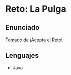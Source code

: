 # Reto: La Pulga

## Enunciado

[Tomado de ¡Acepta el Reto!](https://www.aceptaelreto.com/problem/statement.php?id=615&cat=151)

## Lenguajes

+ Java